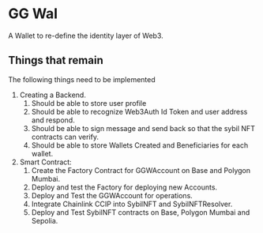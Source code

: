 # GG Wal
A Wallet to re-define the identity layer of Web3. 

## Things that remain
The following things need to be implemented
1. Creating a Backend.
    1. Should be able to store user profile
    2. Should be able to recognize Web3Auth Id Token and user address and respond.
    3. Should be able to sign message and send back so that the sybil NFT contracts can verify.
    4. Should be able to store Wallets Created and Beneficiaries for each wallet.
2. Smart Contract:
    1. Create the Factory Contract for GGWAccount on Base and Polygon Mumbai.
    2. Deploy and test the Factory for deploying new Accounts.
    3. Deploy and Test the GGWAccount for operations.
    4. Integrate Chainlink CCIP into SybilNFT and SybilNFTResolver.
    5. Deploy and Test SybilNFT contracts on Base, Polygon Mumbai and Sepolia.
